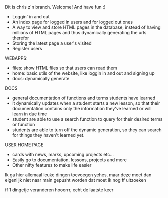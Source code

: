 Dit is chris z'n branch. Welcome! And have fun :)

- Loggin' in and out
- An index page for logged in users and for logged out ones
- A way to view and store HTML pages in the database, instead of having millions of HTML pages and thus dynamically generating the urls therefor
- Storing the latest page a user's visited
- Register users


WEBAPPS:
- files: show HTML files so that users can read them
- home: basic utils of the website, like loggin in and out and signing up
- docs: dynamically generate 



DOCS
- general documentation of functions and terms students have learned
- it dynamically updates when a student starts a new lesson, so that their documentation contains only the information they've learned or will learn in due time
- student are able to use a search function to query for their desired terms or function
- students are able to turn off the dynamic generation, so they can search for things they haven't learned yet.

USER HOME PAGE
- cards with news, marks, upcoming projects etc...
- Easily go to documentation, lessons, projects and more
- Other nifty features to make life easier

Ik ga hier allemaal leuke dingen toevoegen yehes, maar deze moet dan eigenlijk niet naar main gepusht worden dat moet ik nog ff uitzoeken

ff 1 dingetje veranderen hooorrr, echt de laatste keer

